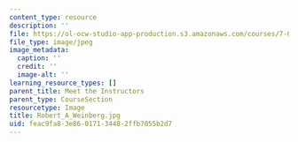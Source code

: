 ```yaml
---
content_type: resource
description: ''
file: https://ol-ocw-studio-app-production.s3.amazonaws.com/courses/7-01sc-fundamentals-of-biology-fall-2011/feac9fa83e86017134482ffb7055b2d7_Robert_A_Weinberg.jpg
file_type: image/jpeg
image_metadata:
  caption: ''
  credit: ''
  image-alt: ''
learning_resource_types: []
parent_title: Meet the Instructors
parent_type: CourseSection
resourcetype: Image
title: Robert_A_Weinberg.jpg
uid: feac9fa8-3e86-0171-3448-2ffb7055b2d7
---
```

